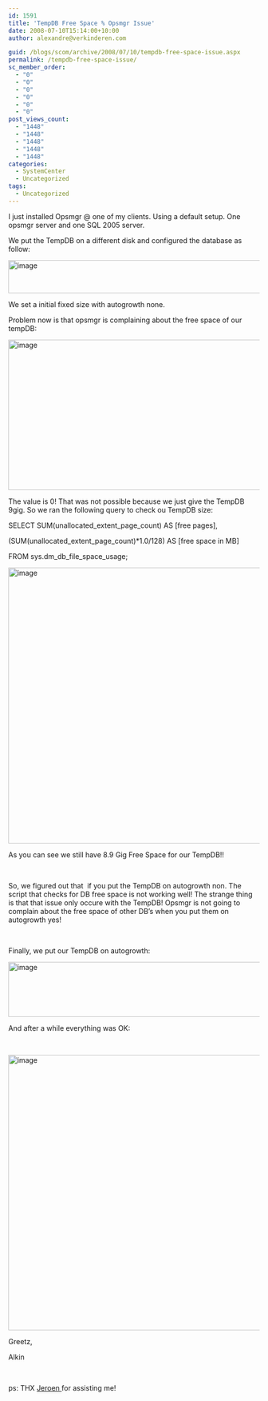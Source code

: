 ```yaml
---
id: 1591
title: 'TempDB Free Space % Opsmgr Issue'
date: 2008-07-10T15:14:00+10:00
author: alexandre@verkinderen.com

guid: /blogs/scom/archive/2008/07/10/tempdb-free-space-issue.aspx
permalink: /tempdb-free-space-issue/
sc_member_order:
  - "0"
  - "0"
  - "0"
  - "0"
  - "0"
  - "0"
post_views_count:
  - "1448"
  - "1448"
  - "1448"
  - "1448"
  - "1448"
categories:
  - SystemCenter
  - Uncategorized
tags:
  - Uncategorized
---
```

I just installed Opsmgr @ one of my clients. Using a default setup. One opsmgr server and one SQL 2005 server.

We put the TempDB on a different disk and configured the database as follow:

[<img style="border-right: 0px;border-top: 0px;border-left: 0px;border-bottom: 0px" height="66" alt="image" src="http://scug.be/blogs/scom/WindowsLiveWriter/TempDBFreeSpaceIssue_1019B/image_thumb.png" width="710" border="0" />](http://scug.be/blogs/scom/WindowsLiveWriter/TempDBFreeSpaceIssue_1019B/image_2.png)

We set a initial fixed size with autogrowth none.

Problem now is that opsmgr is complaining about the free space of our tempDB:

[<img style="border-right: 0px;border-top: 0px;border-left: 0px;border-bottom: 0px" height="301" alt="image" src="http://scug.be/blogs/scom/WindowsLiveWriter/TempDBFreeSpaceIssue_1019B/image_thumb_1.png" width="702" border="0" />](http://scug.be/blogs/scom/WindowsLiveWriter/TempDBFreeSpaceIssue_1019B/image_4.png)

The value is 0! That was not possible because we just give the TempDB 9gig. So we ran the following query to check ou TempDB size:

SELECT SUM(unallocated\_extent\_page_count) AS [free pages], 

(SUM(unallocated\_extent\_page_count)*1.0/128) AS [free space in MB] 

FROM sys.dm\_db\_file\_space\_usage; 

[<img style="border-right: 0px;border-top: 0px;border-left: 0px;border-bottom: 0px" height="552" alt="image" src="http://scug.be/blogs/scom/WindowsLiveWriter/TempDBFreeSpaceIssue_1019B/image_thumb_2.png" width="645" border="0" />](http://scug.be/blogs/scom/WindowsLiveWriter/TempDBFreeSpaceIssue_1019B/image_6.png) 

As you can see we still have 8.9 Gig Free Space for our TempDB!! 

&nbsp;

So, we figured out that&nbsp; if you put the TempDB on autogrowth non. The script that checks for DB free space is not working well! The strange thing is that that issue only occure with the TempDB! Opsmgr is not going to complain about the free space of other DB&#8217;s when you put them on autogrowth yes!

&nbsp;

Finally, we put our TempDB on autogrowth:

[<img style="border-right: 0px;border-top: 0px;border-left: 0px;border-bottom: 0px" height="110" alt="image" src="http://scug.be/blogs/scom/WindowsLiveWriter/TempDBFreeSpaceIssue_1019B/image_thumb_3.png" width="546" border="0" />](http://scug.be/blogs/scom/WindowsLiveWriter/TempDBFreeSpaceIssue_1019B/image_8.png) 

And after a while everything was OK:

&nbsp;

[<img style="border-right: 0px;border-top: 0px;border-left: 0px;border-bottom: 0px" height="551" alt="image" src="http://scug.be/blogs/scom/WindowsLiveWriter/TempDBFreeSpaceIssue_1019B/image_thumb_4.png" width="509" border="0" />](http://scug.be/blogs/scom/WindowsLiveWriter/TempDBFreeSpaceIssue_1019B/image_10.png) 

Greetz,

Alkin

&nbsp;

ps: THX <a href="http://trycatch.be/blogs/oern/default.aspx" target="_blank">Jeroen </a>for assisting me!
